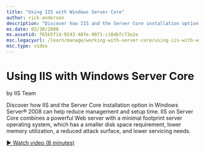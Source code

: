 ```yaml
---
title: "Using IIS with Windows Server Core"
author: rick-anderson
description: "Discover how IIS and the Server Core installation option in Windows Server® 2008 can help reduce management and setup time. IIS on Server Core combines a pow..."
ms.date: 03/30/2008
ms.assetid: f65b5f14-9243-48fe-9071-c10dbfc73e2a
msc.legacyurl: /learn/manage/working-with-server-core/using-iis-with-windows-server-core
msc.type: video
---
```

Using IIS with Windows Server Core
====================
by IIS Team

Discover how IIS and the Server Core installation option in Windows Server® 2008 can help reduce management and setup time. IIS on Server Core combines a powerful Web server with a minimal footprint server operating system, which has a smaller disk space requirement, lower memory utilization, a reduced attack surface, and lower servicing needs.

[&#9654; Watch video (8 minutes)](https://channel9.msdn.com/Blogs/IIS-NET-Site-Videos/using-iis-with-windows-server-core)